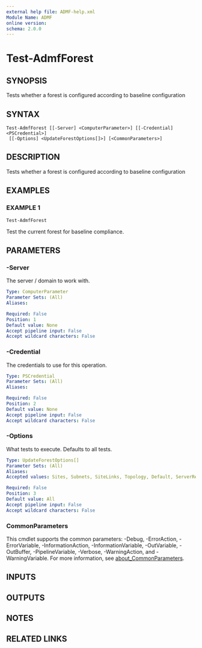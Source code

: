 ```yaml
---
external help file: ADMF-help.xml
Module Name: ADMF
online version:
schema: 2.0.0
---
```


# Test-AdmfForest

## SYNOPSIS
Tests whether a forest is configured according to baseline configuration

## SYNTAX

```
Test-AdmfForest [[-Server] <ComputerParameter>] [[-Credential] <PSCredential>]
 [[-Options] <UpdateForestOptions[]>] [<CommonParameters>]
```

## DESCRIPTION
Tests whether a forest is configured according to baseline configuration

## EXAMPLES

### EXAMPLE 1
```
Test-AdmfForest
```

Test the current forest for baseline compliance.

## PARAMETERS

### -Server
The server / domain to work with.

```yaml
Type: ComputerParameter
Parameter Sets: (All)
Aliases:

Required: False
Position: 1
Default value: None
Accept pipeline input: False
Accept wildcard characters: False
```

### -Credential
The credentials to use for this operation.

```yaml
Type: PSCredential
Parameter Sets: (All)
Aliases:

Required: False
Position: 2
Default value: None
Accept pipeline input: False
Accept wildcard characters: False
```

### -Options
What tests to execute.
Defaults to all tests.

```yaml
Type: UpdateForestOptions[]
Parameter Sets: (All)
Aliases:
Accepted values: Sites, Subnets, SiteLinks, Topology, Default, ServerRelocate, Schema, SchemaLdif, AllSchema, All

Required: False
Position: 3
Default value: All
Accept pipeline input: False
Accept wildcard characters: False
```

### CommonParameters
This cmdlet supports the common parameters: -Debug, -ErrorAction, -ErrorVariable, -InformationAction, -InformationVariable, -OutVariable, -OutBuffer, -PipelineVariable, -Verbose, -WarningAction, and -WarningVariable. For more information, see [about_CommonParameters](http://go.microsoft.com/fwlink/?LinkID=113216).

## INPUTS

## OUTPUTS

## NOTES

## RELATED LINKS
